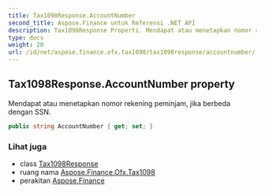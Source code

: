 ```yaml
---
title: Tax1098Response.AccountNumber
second_title: Aspose.Finance untuk Referensi .NET API
description: Tax1098Response Properti. Mendapat atau menetapkan nomor rekening peminjam jika berbeda dengan SSN.
type: docs
weight: 20
url: /id/net/aspose.finance.ofx.tax1098/tax1098response/accountnumber/
---
```

## Tax1098Response.AccountNumber property

Mendapat atau menetapkan nomor rekening peminjam, jika berbeda dengan SSN.

```csharp
public string AccountNumber { get; set; }
```

### Lihat juga

* class [Tax1098Response](../)
* ruang nama [Aspose.Finance.Ofx.Tax1098](../../tax1098response/)
* perakitan [Aspose.Finance](../../../)


